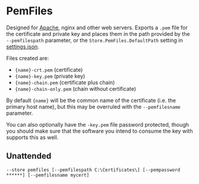 ---
---
# PemFiles
Designed for [Apache](/manual/advanced-use/examples/apache), nginx and other web servers. 
Exports a `.pem` file for the certificate and private key and places them in 
the path provided by the `‑‑pemfilespath` parameter, or the `Store.PemFiles.DefaultPath` 
setting in [settings.json](/reference/settings). 

Files created are:
- `{name}-crt.pem` (certificate)
- `{name}-key.pem` (private key)
- `{name}-chain.pem` (certificate plus chain)
- `{name}-chain-only.pem` (chain without certificate)

By default `{name}` will be the common name of the certificate (i.e. the primary host 
name), but this may be overruled with the `‑‑pemfilesname` parameter.

You can also optionally have the `-key.pem` file password protected, though you should
make sure that the software you intend to consume the key with supports this as well.

## Unattended
`‑‑store pemfiles [‑‑pemfilespath C:\Certificates\] [‑‑pempassword ******] [‑‑pemfilesname mycert]`